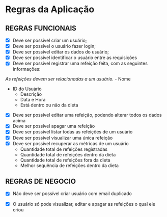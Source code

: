 # Regras da Aplicação

## REGRAS FUNCIONAIS

- [X] Deve ser possível criar um usuário;
- [X] Deve ser possível o usuário fazer login;
- [X] Deve ser possível editar os dados do usuário;
- [X] Deve ser possível identificar o usuário entre as requisições
- [X] Deve ser possível registrar uma refeição feita, com as seguintes informações:

*As refeições devem ser relacionadas a um usuário.*
	- Nome
  - ID do Usuário
	- Descrição
	- Data e Hora
	- Está dentro ou não da dieta

- [X] Deve ser possível editar uma refeição, podendo alterar todos os dados acima
- [X] Deve ser possível apagar uma refeição
- [X] Deve ser possível listar todas as refeições de um usuário
- [X] Deve ser possível visualizar uma única refeição
- [X] Deve ser possível recuperar as métricas de um usuário
    - Quantidade total de refeições registradas
    - Quantidade total de refeições dentro da dieta
    - Quantidade total de refeições fora da dieta
    - Melhor sequência de refeições dentro da dieta

## REGRAS DE NEGOCIO 

- [X] Não deve ser possível criar usuário com email duplicado
- [X] O usuário só pode visualizar, editar e apagar as refeições o qual ele criou

